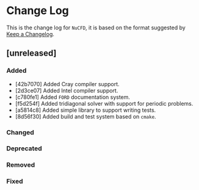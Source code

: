 # Change Log

This is the change log for `NuCFD`, it is based on the format suggested by [Keep a Changelog](https://keepachangelog.com).

## [unreleased]

### Added

- [42b7070] Added Cray compiler support.
- [2d3ce07] Added Intel compiler support.
- [c780fe1] Added `FORD` documentation system.
- [f5d254f] Added tridiagonal solver with support for periodic problems.
- [a5814c8] Added simple library to support writing tests.
- [8d56f30] Added build and test system based on `cmake`.

### Changed
### Deprecated
### Removed
### Fixed
